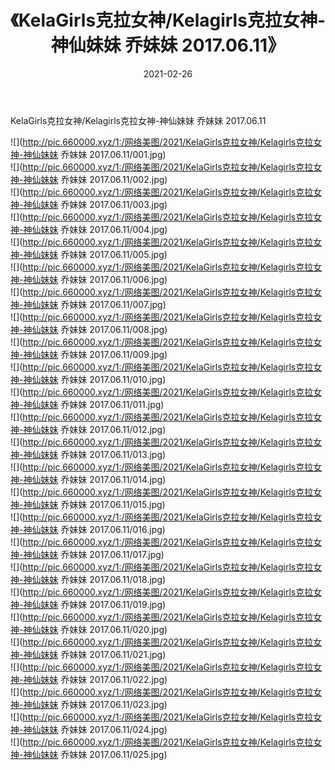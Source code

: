 ﻿---
layout: post
title:  《KelaGirls克拉女神/Kelagirls克拉女神-神仙妹妹 乔妹妹 2017.06.11》
date:   2021-02-26
img: http://pic.660000.xyz/1:/网络美图/2021/KelaGirls克拉女神/Kelagirls克拉女神-神仙妹妹 乔妹妹 2017.06.11/000.jpg
categories: [美女, 清纯, 唯美]
---

KelaGirls克拉女神/Kelagirls克拉女神-神仙妹妹 乔妹妹 2017.06.11

 ![](http://pic.660000.xyz/1:/网络美图/2021/KelaGirls克拉女神/Kelagirls克拉女神-神仙妹妹 乔妹妹 2017.06.11/001.jpg) <br>![](http://pic.660000.xyz/1:/网络美图/2021/KelaGirls克拉女神/Kelagirls克拉女神-神仙妹妹 乔妹妹 2017.06.11/002.jpg) <br>![](http://pic.660000.xyz/1:/网络美图/2021/KelaGirls克拉女神/Kelagirls克拉女神-神仙妹妹 乔妹妹 2017.06.11/003.jpg) <br>![](http://pic.660000.xyz/1:/网络美图/2021/KelaGirls克拉女神/Kelagirls克拉女神-神仙妹妹 乔妹妹 2017.06.11/004.jpg) <br>![](http://pic.660000.xyz/1:/网络美图/2021/KelaGirls克拉女神/Kelagirls克拉女神-神仙妹妹 乔妹妹 2017.06.11/005.jpg) <br>![](http://pic.660000.xyz/1:/网络美图/2021/KelaGirls克拉女神/Kelagirls克拉女神-神仙妹妹 乔妹妹 2017.06.11/006.jpg) <br>![](http://pic.660000.xyz/1:/网络美图/2021/KelaGirls克拉女神/Kelagirls克拉女神-神仙妹妹 乔妹妹 2017.06.11/007.jpg) <br>![](http://pic.660000.xyz/1:/网络美图/2021/KelaGirls克拉女神/Kelagirls克拉女神-神仙妹妹 乔妹妹 2017.06.11/008.jpg) <br>![](http://pic.660000.xyz/1:/网络美图/2021/KelaGirls克拉女神/Kelagirls克拉女神-神仙妹妹 乔妹妹 2017.06.11/009.jpg) <br>![](http://pic.660000.xyz/1:/网络美图/2021/KelaGirls克拉女神/Kelagirls克拉女神-神仙妹妹 乔妹妹 2017.06.11/010.jpg) <br>![](http://pic.660000.xyz/1:/网络美图/2021/KelaGirls克拉女神/Kelagirls克拉女神-神仙妹妹 乔妹妹 2017.06.11/011.jpg) <br>![](http://pic.660000.xyz/1:/网络美图/2021/KelaGirls克拉女神/Kelagirls克拉女神-神仙妹妹 乔妹妹 2017.06.11/012.jpg) <br>![](http://pic.660000.xyz/1:/网络美图/2021/KelaGirls克拉女神/Kelagirls克拉女神-神仙妹妹 乔妹妹 2017.06.11/013.jpg) <br>![](http://pic.660000.xyz/1:/网络美图/2021/KelaGirls克拉女神/Kelagirls克拉女神-神仙妹妹 乔妹妹 2017.06.11/014.jpg) <br>![](http://pic.660000.xyz/1:/网络美图/2021/KelaGirls克拉女神/Kelagirls克拉女神-神仙妹妹 乔妹妹 2017.06.11/015.jpg) <br>![](http://pic.660000.xyz/1:/网络美图/2021/KelaGirls克拉女神/Kelagirls克拉女神-神仙妹妹 乔妹妹 2017.06.11/016.jpg) <br>![](http://pic.660000.xyz/1:/网络美图/2021/KelaGirls克拉女神/Kelagirls克拉女神-神仙妹妹 乔妹妹 2017.06.11/017.jpg) <br>![](http://pic.660000.xyz/1:/网络美图/2021/KelaGirls克拉女神/Kelagirls克拉女神-神仙妹妹 乔妹妹 2017.06.11/018.jpg) <br>![](http://pic.660000.xyz/1:/网络美图/2021/KelaGirls克拉女神/Kelagirls克拉女神-神仙妹妹 乔妹妹 2017.06.11/019.jpg) <br>![](http://pic.660000.xyz/1:/网络美图/2021/KelaGirls克拉女神/Kelagirls克拉女神-神仙妹妹 乔妹妹 2017.06.11/020.jpg) <br>![](http://pic.660000.xyz/1:/网络美图/2021/KelaGirls克拉女神/Kelagirls克拉女神-神仙妹妹 乔妹妹 2017.06.11/021.jpg) <br>![](http://pic.660000.xyz/1:/网络美图/2021/KelaGirls克拉女神/Kelagirls克拉女神-神仙妹妹 乔妹妹 2017.06.11/022.jpg) <br>![](http://pic.660000.xyz/1:/网络美图/2021/KelaGirls克拉女神/Kelagirls克拉女神-神仙妹妹 乔妹妹 2017.06.11/023.jpg) <br>![](http://pic.660000.xyz/1:/网络美图/2021/KelaGirls克拉女神/Kelagirls克拉女神-神仙妹妹 乔妹妹 2017.06.11/024.jpg) <br>![](http://pic.660000.xyz/1:/网络美图/2021/KelaGirls克拉女神/Kelagirls克拉女神-神仙妹妹 乔妹妹 2017.06.11/025.jpg) <br>